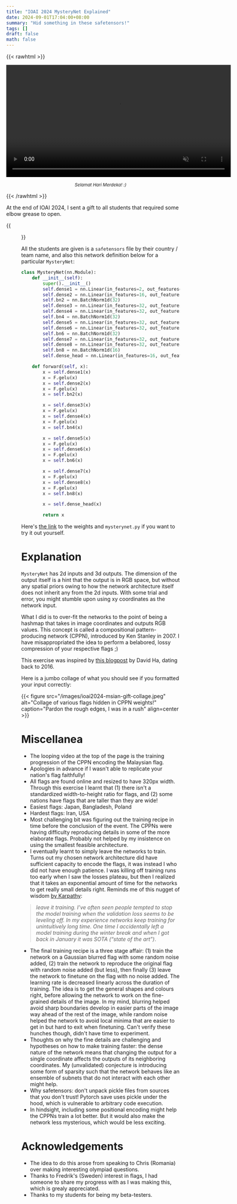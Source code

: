 ```yaml
---
title: "IOAI 2024 MysteryNet Explained"
date: 2024-09-01T17:04:00+08:00
summary: "Hid something in these safetensors!"
tags: []
draft: false
math: false
---
```


{{< rawhtml >}}
<div style="text-align: center">
<video width="600" autoplay muted loop style="display: block; margin: auto">
  <source src="/images/msian-flag-progression.mp4" type="video/mp4">
</video>
  <p><small><em>
Selamat Hari Merdeka! :)
  </em></small></p>
</div>
{{< /rawhtml >}}


At the end of IOAI 2024, I sent a gift to all students that required some elbow grease to open.

{{<figure src="/images/msian-gift-announcement-screenshot.jpeg" alt="Screenshot of the gift announcement in Discord" >}}

All the students are given is a `safetensors` file by their country / team name, and also this network definition below for a particular `MysteryNet`:

```python
class MysteryNet(nn.Module):
    def __init__(self):
        super().__init__()
        self.dense1 = nn.Linear(in_features=2, out_features=16)
        self.dense2 = nn.Linear(in_features=16, out_features=32)
        self.bn2 = nn.BatchNorm1d(32)
        self.dense3 = nn.Linear(in_features=32, out_features=32)
        self.dense4 = nn.Linear(in_features=32, out_features=32)
        self.bn4 = nn.BatchNorm1d(32)
        self.dense5 = nn.Linear(in_features=32, out_features=32)
        self.dense6 = nn.Linear(in_features=32, out_features=32)
        self.bn6 = nn.BatchNorm1d(32)
        self.dense7 = nn.Linear(in_features=32, out_features=32)
        self.dense8 = nn.Linear(in_features=32, out_features=16)
        self.bn8 = nn.BatchNorm1d(16)
        self.dense_head = nn.Linear(in_features=16, out_features=3)

    def forward(self, x):
        x = self.dense1(x)
        x = F.gelu(x)
        x = self.dense2(x)
        x = F.gelu(x)
        x = self.bn2(x)

        x = self.dense3(x)
        x = F.gelu(x)
        x = self.dense4(x)
        x = F.gelu(x)
        x = self.bn4(x)

        x = self.dense5(x)
        x = F.gelu(x)
        x = self.dense6(x)
        x = F.gelu(x)
        x = self.bn6(x)

        x = self.dense7(x)
        x = F.gelu(x)
        x = self.dense8(x)
        x = F.gelu(x)
        x = self.bn8(x)

        x = self.dense_head(x)

        return x
```

Here's [the link](https://drive.google.com/drive/u/1/folders/1HbonYHOuCLRBPWQcC-ZaXQVBT_ry_nSX) to the weights and `mysterynet.py` if you want to try it out yourself.

# Explanation

`MysteryNet` has 2d inputs and 3d outputs. The dimension of the output itself is a hint that the output is in RGB space, but without any spatial priors owing to how the network architecture itself does not inherit any from the 2d inputs. With some trial and error, you might stumble upon using xy coordinates as the network input.

What I did is to over-fit the networks to the point of being a hashmap that takes in image coordinates and outputs RGB values. This concept is called a compositional pattern-producing network (CPPN), introduced by Ken Stanley in 2007. I have misappropriated the idea to perform a belabored, lossy compression of your respective flags ;)

This exercise was inspired by [this blogpost](https://blog.otoro.net/2016/03/25/generating-abstract-patterns-with-tensorflow/) by David Ha, dating back to 2016.

Here is a jumbo collage of what you should see if you formatted your input correctly:

{{< figure src="/images/ioai2024-msian-gift-collage.jpeg" alt="Collage of various flags hidden in CPPN weights!" caption="Pardon the rough edges, I was in a rush" align=center >}}


# Miscellanea

- The looping video at the top of the page is the training progression of the CPPN encoding the Malaysian flag.
- Apologies in advance if I wasn't able to replicate your nation's flag faithfully!
- All flags are found online and resized to have 320px width. Through this exercise I learnt that (1) there isn't a standardized width-to-height ratio for flags, and (2) some nations have flags that are taller than they are wide!
- Easiest flags: Japan, Bangladesh, Poland
- Hardest flags: Iran, USA
- Most challenging bit was figuring out the training recipe in time before the conclusion of the event. The CPPNs were having difficulty reproducing details in some of the more elaborate flags. Probably not helped by my insistence on using the smallest feasible architecture. 
- I eventually learnt to simply leave the networks to train. Turns out my chosen network architecture did have sufficient capacity to encode the flags, it was instead I who did not have enough patience. I was killing off training runs too early when I saw the losses plateau, but then I realized that it takes an exponential amount of time for the networks to get really small details right. Reminds me of this nugget of wisdom [by Karpathy](http://karpathy.github.io/2019/04/25/recipe/): 

> _leave it training. I’ve often seen people tempted to stop the model training when the validation loss seems to be leveling off. In my experience networks keep training for unintuitively long time. One time I accidentally left a model training during the winter break and when I got back in January it was SOTA (“state of the art”)_.

- The final training recipe is a three stage affair: (1) train the network on a Gaussian blurred flag with some random noise added, (2) train the network to reproduce the original flag with random noise added (but less), then finally (3) leave the network to finetune on the flag with no noise added. The learning rate is decreased linearly across the duration of training. The idea is to get the general shapes and colours right, before allowing the network to work on the fine-grained details of the image. In my mind, blurring helped avoid sharp boundaries develop in easier parts of the image way ahead of the rest of the image, while random noise helped the network to avoid local minima that are easier to get in but hard to exit when finetuning. Can't verify these hunches though, didn't have time to experiment. 
- Thoughts on why the fine details are challenging and hypotheses on how to make training faster: the dense nature of the network means that changing the output for a single coordinate affects the outputs of its neighboring coordinates. My (unvalidated) conjecture is introducing some form of sparsity such that the network behaves like an ensemble of subnets that do not interact with each other might help.
- Why safetensors: don't unpack pickle files from sources that you don't trust! Pytorch save uses pickle under the hood, which is vulnerable to arbitrary code execution.
- In hindsight, including some positional encoding might help the CPPNs train a lot better. But it would also make the network less mysterious, which would be less exciting.

# Acknowledgements

- The idea to do this arose from speaking to Chris (Romania) over making interesting olympiad questions.
- Thanks to Fredrik's (Sweden) interest in flags, I had someone to share my progress with as I was making this, which is grealy appreciated. 
- Thanks to my students for being my beta-testers.
